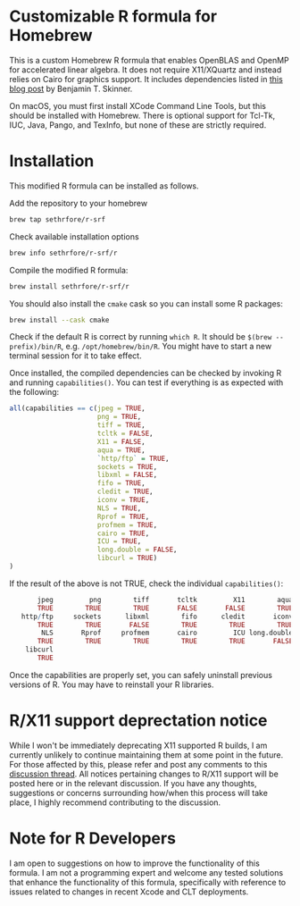 # Customizable R formula for Homebrew

This is a custom Homebrew R formula that enables OpenBLAS and OpenMP for accelerated linear algebra. It does not require X11/XQuartz and instead relies on Cairo for graphics support. It includes dependencies listed in [this blog post](https://www.btskinner.io/code/install-r-with-openblas-and-openmp-on-macos-mojave/) by Benjamin T. Skinner.

On macOS, you must first install XCode Command Line Tools, but this should be installed with Homebrew. There is optional support for Tcl-Tk, IUC, Java, Pango, and TexInfo, but none of these are strictly required.

# Installation

This modified R formula can be installed as follows.

Add the repository to your homebrew
```sh
brew tap sethrfore/r-srf
```

Check available installation options

```sh
brew info sethrfore/r-srf/r
```

Compile the modified R formula:

```sh
brew install sethrfore/r-srf/r
```

You should also install the `cmake` cask so you can install some R packages:

```sh
brew install --cask cmake
```

Check if the default R is correct by running `which R`. It should be `$(brew --prefix)/bin/R`, e.g. `/opt/homebrew/bin/R`. You might have to start a new terminal session for it to take effect. 

Once installed, the compiled dependencies can be checked by invoking R and running `capabilities()`. You can test if everything is as expected with the following:
```r
all(capabilities == c(jpeg = TRUE,
					  png = TRUE,
					  tiff = TRUE,
					  tcltk = FALSE,
					  X11 = FALSE,
					  aqua = TRUE,
					  `http/ftp` = TRUE,
					  sockets = TRUE,
					  libxml = FALSE,
					  fifo = TRUE,
					  cledit = TRUE,
					  iconv = TRUE,
					  NLS = TRUE,
					  Rprof = TRUE,
					  profmem = TRUE,
					  cairo = TRUE,
					  ICU = TRUE,
					  long.double = FALSE,
					  libcurl = TRUE)
)
```

If the result of the above is not TRUE, check the individual `capabilities()`:
```r
       jpeg         png        tiff       tcltk         X11        aqua
       TRUE        TRUE        TRUE       FALSE       FALSE        TRUE
   http/ftp     sockets      libxml        fifo      cledit       iconv
       TRUE        TRUE       FALSE        TRUE        TRUE        TRUE
        NLS       Rprof     profmem       cairo         ICU long.double
       TRUE        TRUE        TRUE        TRUE        TRUE       FALSE
    libcurl
       TRUE
```

Once the capabilities are properly set, you can safely uninstall previous versions of R. You may have to reinstall your R libraries.

# R/X11 support deprectation notice

While I won't be immediately deprecating X11 supported R builds, I am currently unlikely to continue maintaining them at some point in the future. For those affected by this, please refer and post any comments to this [discussion thread](https://github.com/sethrfore/homebrew-r-srf/discussions/40). All notices pertaining changes to R/X11 support will be posted here or in the relevant discussion. If you have any thoughts, suggestions or concerns surrounding how/when this process will take place, I highly recommend contributing to the discussion. 

# Note for R Developers

I am open to suggestions on how to improve the functionality of this formula. I am not a programming expert and welcome any tested solutions that enhance the functionality of this formula, specifically with reference to issues related to changes in recent Xcode and CLT deployments.
